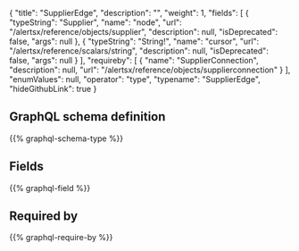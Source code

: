 {
  "title": "SupplierEdge",
  "description": "",
  "weight": 1,
  "fields": [
    {
      "typeString": "Supplier",
      "name": "node",
      "url": "/alertsx/reference/objects/supplier",
      "description": null,
      "isDeprecated": false,
      "args": null
    },
    {
      "typeString": "String!",
      "name": "cursor",
      "url": "/alertsx/reference/scalars/string",
      "description": null,
      "isDeprecated": false,
      "args": null
    }
  ],
  "requireby": [
    {
      "name": "SupplierConnection",
      "description": null,
      "url": "/alertsx/reference/objects/supplierconnection"
    }
  ],
  "enumValues": null,
  "operator": "type",
  "typename": "SupplierEdge",
  "hideGithubLink": true
}
## GraphQL schema definition

{{% graphql-schema-type %}}

## Fields

{{% graphql-field %}}

## Required by

{{% graphql-require-by %}}

